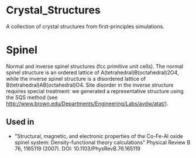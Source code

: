 # Crystal_Structures

A collection of crystal structures from first-principles simulations.

Spinel
======
Normal and inverse spinel structures (fcc primitive unit cells). The normal spinel structure is an ordered lattice of A(tetrahedral)B(octahedral)2O4, while the inverse spinel structure is a disordered lattice of B(tetrahedral)AB(octahedral)O4. Site disorder in the inverse structure requires special treatment: we generated a representative structure using the SQS method (see http://www.brown.edu/Departments/Engineering/Labs/avdw/atat/).

Used in
------------
- "Structural, magnetic, and electronic properties of the Co-Fe-Al oxide spinel system: Density-functional theory calculations" Physical Review B 76, 1165119 (2007). DOI: 10.1103/PhysRevB.76.165119 